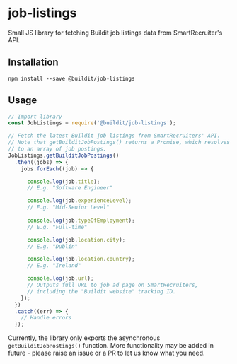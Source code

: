 # job-listings
Small JS library for fetching Buildit job listings data from SmartRecruiter's API.

## Installation

`npm install --save @buildit/job-listings`

## Usage

```js
// Import library
const JobListings = require('@buildit/job-listings');

// Fetch the latest Buildit job listings from SmartRecruiters' API.
// Note that getBuilditJobPostings() returns a Promise, which resolves
// to an array of job postings.
JobListings.getBuilditJobPostings()
  .then((jobs) => {
    jobs.forEach((job) => {

      console.log(job.title);
      // E.g. "Software Engineer"

      console.log(job.experienceLevel);
      // E.g. "Mid-Senior Level"
      
      console.log(job.typeOfEmployment);
      // E.g. "Full-time"

      console.log(job.location.city);
      // E.g. "Dublin"

      console.log(job.location.country);
      // E.g. "Ireland"

      console.log(job.url);
      // Outputs full URL to job ad page on SmartRecruiters,
      // including the "Buildit website" tracking ID.
    });
  })
  .catch((err) => {
    // Handle errors
  });
```

Currently, the library only exports the asynchronous `getBuilditJobPostings()` function. More functionality may be added in future - please raise an issue or a PR to let us know what you need.
